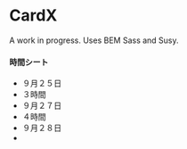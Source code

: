 # CardX

A work in progress. Uses BEM Sass and Susy.


#### 時間シート

* ９月２５日
 * ３時間
* ９月２７日
 * ４時間
* ９月２８日
 *